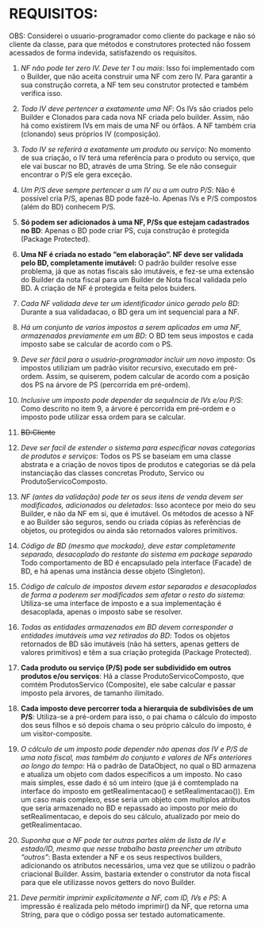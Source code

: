 # REQUISITOS:

OBS: Considerei o usuario-programador como cliente do package e não só cliente da classe, para que métodos e construtores protected não fossem acessados de forma indevida, satisfazendo os requisitos.

1. *NF não pode ter zero IV. Deve ter 1 ou mais*: Isso foi implementado com o Builder, que não aceita construir uma NF com zero IV. Para garantir a sua construção correta, a NF tem seu construtor protected e também verifica isso.

2. *Todo IV deve pertencer a exatamente uma NF*: Os IVs são criados pelo Builder e Clonados para cada nova NF criada pelo builder. Assim, não há como existirem IVs em mais de uma NF ou órfãos. A NF também cria (clonando) seus próprios IV (composição).

3. *Todo IV se referirá a exatamente um produto ou serviço*: No momento de sua criação, o IV terá uma referência para o produto ou serviço, que ele vai buscar no BD, através de uma String. Se ele não conseguir encontrar o P/S ele gera exceção.

4. *Um P/S deve sempre pertencer a um IV ou a um outro P/S*: Não é possível cria P/S, apenas BD pode fazê-lo. Apenas IVs e P/S compostos (além do BD) conhecem P/S.

5. **Só podem ser adicionados à uma NF, P/Ss que estejam cadastrados no BD**: Apenas o BD pode criar PS, cuja construção é protegida (Package Protected).

6. **Uma NF é criada no estado “em elaboração”. NF deve ser validada pelo BD, completamente imutável:** O padrão builder resolve esse problema, já que as notas fiscais são imutáveis, e fez-se uma extensão do Builder da nota fiscal para um Builder de Nota fiscal validada pelo BD. A criação de NF é protegida e feita pelos buiders.

7. *Cada NF validada deve ter um identificador único gerado pelo BD*: Durante a sua validadacao, o BD gera um int sequencial para a NF.

8. *Há um conjunto de varios impostos a serem aplicados em uma NF, armazenados previamente em um BD*: O BD tem seus impostos e cada imposto sabe se calcular de acordo com o PS. 

9. *Deve ser fácil para o usuário-programador incluir um novo imposto*: Os impostos utiliziam um padrão visitor recursivo, executado em pré-ordem. Assim, se quiserem, podem calcular de acordo com a posição dos PS na árvore de PS (percorrida em pré-ordem).

10. *Inclusive um imposto pode depender da sequência de IVs e/ou P/S*: Como descrito no item 9, a árvore é percorrida em pré-ordem e o imposto pode utilizar essa ordem para se calcular.

11. ~~BD:Cliente~~

12. *Deve ser facil de estender o sistema para especificar novas categorias de  produtos e serviços*: Todos os PS se baseiam em uma classe abstrata e a criação de novos tipos de produtos e categorias se dá pela instanciação das classes concretas Produto, Servico ou ProdutoServicoComposto.

13. *NF (antes da validação) pode ter os seus itens de venda devem ser modificados, adicionados ou deletados*: Isso acontece por meio do seu Builder, e não da NF em si, que é imutável. Os métodos de acesso à NF e ao Builder são seguros, sendo ou criada cópias às referências de objetos, ou protegidos ou ainda são retornados valores primitivos.

14. *Código de BD (mesmo que mockado), deve estar completamente separado, desacoplado do restante do sistema em package separado* Todo comportamento de BD é encapsulado pela interface (Facade) de BD, e há apenas uma instância desse objeto (Singleton).

15. *Código de calculo de impostos devem estar separados e desacoplados  de forma a poderem ser modificados sem afetar o resto do sistema*: Utiliza-se uma interface de imposto e a sua implementação é desacoplada, apenas o imposto sabe se resolver.

16. *Todas as entidades armazenados em BD devem corresponder a entidades imutáveis uma vez retirados do BD*: Todos os objetos retornados de BD são imutáveis (não há setters, apenas getters de valores primitivos) e têm a sua criação protegida (Package Protected).

17. **Cada produto ou serviço (P/S) pode ser subdividido em outros produtos e/ou serviços**: Há a classe ProdutoServicoComposto, que comtém ProdutosServico (Composite), ele sabe calcular e passar imposto pela árvores, de tamanho ilimitado.

18. **Cada imposto deve percorrer toda a hierarquia de subdivisões de um P/S**: Utiliza-se a pré-ordem para isso, o pai chama o cálculo do imposto dos seus filhos e só depois chama o seu próprio cálculo do imposto, é um visitor-composite.

19. *O cálculo de um imposto pode depender não apenas dos IV e P/S de uma nota fiscal, mas também do conjunto e valores de NFs anteriores ao longo do tempo*: Há o padrão de DataObject, no qual o BD armazena e atualiza um objeto com dados específicos a um imposto. No caso mais simples, esse dado é só um inteiro (que já é comtemplado na interface do imposto em getRealimentacao() e setRealimentacao()). Em um caso mais complexo, esse seria um objeto com multiplos atributos que seria armazenado no BD e repassado ao imposto por meio do setRealimentacao, e depois do seu cálculo, atualizado por meio do getRealimentacao.

20. *Suponha que a NF pode ter outras partes além de lista de IV e estado/ID, mesmo que nesse trabalho basta preencher um atributo “outros”*: Basta extender a NF e os seus respectivos builders, adicionando os atributos necessários, uma vez que se utilizou o padrão criacional Builder. Assim, bastaria extender o construtor da nota fiscal para que ele utilizasse novos getters do novo Builder.

21. *Deve permitir imprimir explicitamente a NF, com ID, IVs e PS*: A impressão é realizada pelo método imprimir() da NF, que retorna uma String, para que o código possa ser testado automaticamente.






